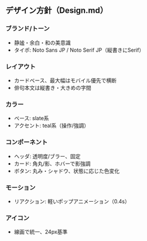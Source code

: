 ## デザイン方針（Design.md）

### ブランド/トーン
- 静謐・余白・和の美意識
- タイポ: Noto Sans JP / Noto Serif JP（縦書きにSerif）

### レイアウト
- カードベース、最大幅はモバイル優先で横断
- 俳句本文は縦書き・大きめの字間

### カラー
- ベース: slate系
- アクセント: teal系（操作/強調）

### コンポーネント
- ヘッダ: 透明度/ブラー、固定
- カード: 角丸/影、ホバーで影強調
- ボタン: 丸み・シャドウ、状態に応じた色変化

### モーション
- リアクション: 軽いポップアニメーション（0.4s）

### アイコン
- 線画で統一、24px基準


